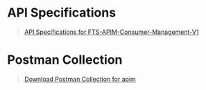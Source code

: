 # API Specifications

<!-- theme: info -->  
> [API Specifications for FTS-APIM-Consumer-Management-V1 ](?path=assets/APIM-APISpecs/FTS-APIM-Consumer-Management-V1.yaml)


 # Postman Collection

<!-- theme: info -->  
> [Download Postman Collection for apim ](https://github.com/Fiserv/apim/blob/feature/assets/APIM-postman-collection/fts-apim-postman-collection.zip)


